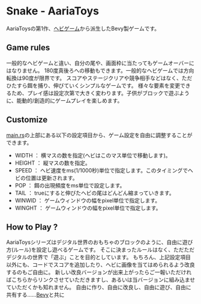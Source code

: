 # Snake - AariaToys
  AariaToysの第1作、[ヘビゲーム](https://github.com/marcusbuffett/bevy_snake)から派生したBevy製ゲームです。

## Game rules
  一般的なヘビゲームと違い、自分の尾や、画面枠に当たってもゲームオーバーにはなりません。
  180度真後ろへの移動もできます。一般的なヘビゲームでは方向転換は90度が限界です。
  スコアやステージクリアや競争相手などはなく、ただひたすら餌を捕り、伸びていくシンプルなゲームです。
  様々な要素を変更できるため、プレイ感は設定次第で大きく変わります。子供がブロックで遊ぶように、能動的/創造的にゲームプレイを楽しめます。

## Customize
[main.rs](https://github.com/Aariar/snake/blob/main/src/main.rs)の上部にある以下の設定項目から、ゲーム設定を自由に調整することができます。

- WIDTH ： 横マスの数を指定(ヘビはこのマス単位で移動します)。
- HEIGHT ： 縦マスの数を指定。
- SPEED ： ヘビ速度をms(1/1000秒)単位で指定します。このタイミングでヘビの位置は更新されます。
- POP ： 餌の出現頻度をms単位で設定します。
- TAIL ： trueにすると伸びたヘビの尾はどんどん縮まっていきます。
- WINWID ： ゲームウィンドウの幅をpixel単位で指定します。
- WINGHT ： ゲームウィンドウの幅をpixel単位で指定します。

## How to Play ?
  AariaToysシリーズはデジタル世界のおもちゃのブロックのように、自由に遊び方(ルール)を設定し遊べるゲームです。
  そこに決まったルールはなく、ただただデジタルの世界で「遊ぶ」ことを目的としています。
  もちろん、上記設定項目以外にも、コードでスコアを追加したり、ヘビに画像を当てはめられるよう改良するのもご自由に。
  新しい改良バージョンが出来上がったらご一報いただければこちらからリンクさせていただきますし、あるいは当バージョンに組み込ませていただくかも知れません。
  自由に作り、自由に改良し、自由に遊び、自由に共有する……[Bevy](https://bevyengine.org/)と共に
